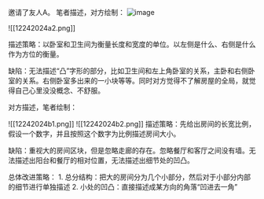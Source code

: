 邀请了友人A。
笔者描述，对方绘制：
![image](12242024a1.png)


![[12242024a2.png]]

描述策略：以卧室和卫生间为衡量长度和宽度的单位。以左侧是什么、右侧是什么作为方位的衡量。

缺陷：无法描述“凸”字形的部分，比如卫生间和左上角卧室的关系，主卧和右侧卧室的关系。右侧卧室多出来的一小块等等。同时对方觉得不了解房屋的全局，就觉得自己心里没没概念、不舒服。

对方描述，笔者绘制：

![[12242024b1.png]]
![[12242024b2.png]]
描述策略：先给出房间的长宽比例，假设一个数字，并且按照这个数字为比例描述房间大小。

缺陷：重视大的房间区块，但是忽略走廊的存在。忽略餐厅和客厅之间没有墙。无法描述出阳台和餐厅的相对位置，无法描述出细节处的凹凸。

总体改进策略：
1. 总分结构：把大的房间分为几个小部分，然后对于小部分内部的细节进行单独描述
2. 小处的凹凸：直接描述成某方向的角落“凹进去一角”